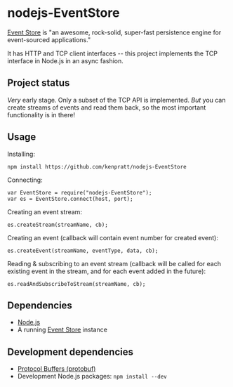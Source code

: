 nodejs-EventStore
=================

[Event Store](http://geteventstore.com/) is "an awesome, rock-solid, super-fast persistence engine for event-sourced applications."

It has HTTP and TCP client interfaces -- this project implements the TCP interface in Node.js in an async fashion.


Project status
--------------

_Very_ early stage. Only a subset of the TCP API is implemented. *But* you can create streams of events and read them back, so the most important functionality is in there!


Usage
-----

Installing:

    npm install https://github.com/kenpratt/nodejs-EventStore


Connecting:

    var EventStore = require("nodejs-EventStore");
    var es = EventStore.connect(host, port);


Creating an event stream:

    es.createStream(streamName, cb);


Creating an event (callback will contain event number for created event):

    es.createEvent(streamName, eventType, data, cb);


Reading & subscribing to an event stream (callback will be called for each existing event in the stream, and for each event added in the future):

    es.readAndSubscribeToStream(streamName, cb);


Dependencies
------------

* [Node.js](http://nodejs.org/)
* A running [Event Store](http://geteventstore.com/) instance


Development dependencies
------------------------

* [Protocol Buffers (protobuf)](http://code.google.com/p/protobuf/)
* Development Node.js packages: `npm install --dev`
